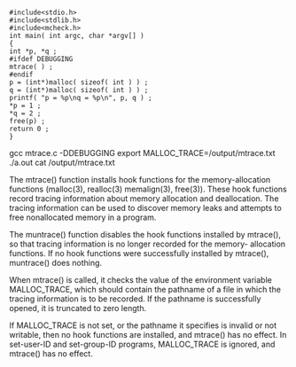 ```

#include<stdio.h>
#include<stdlib.h>
#include<mcheck.h>
int main( int argc, char *argv[] )
{
int *p, *q ;
#ifdef DEBUGGING
mtrace( ) ;
#endif
p = (int*)malloc( sizeof( int ) ) ;
q = (int*)malloc( sizeof( int ) ) ;
printf( "p = %p\nq = %p\n", p, q ) ;
*p = 1 ;
*q = 2 ;
free(p) ;
return 0 ;
}

```

gcc mtrace.c -DDEBUGGING
export MALLOC_TRACE=/output/mtrace.txt
./a.out
cat /output/mtrace.txt

The  mtrace()  function  installs  hook  functions for the memory-allocation functions (malloc(3), realloc(3) memalign(3), free(3)).  These hook
functions record tracing information about memory allocation and deallocation.  The tracing information can be used to discover memory leaks and
attempts to free nonallocated memory in a program.

The  muntrace()  function  disables  the hook functions installed by mtrace(), so that tracing information is no longer recorded for the memory-
allocation functions.  If no hook functions were successfully installed by mtrace(), muntrace() does nothing.

When mtrace() is called, it checks the value of the environment variable MALLOC_TRACE, which should contain the pathname of a file in which  the
tracing information is to be recorded.  If the pathname is successfully opened, it is truncated to zero length.

If  MALLOC_TRACE  is not set, or the pathname it specifies is invalid or not writable, then no hook functions are installed, and mtrace() has no
effect.  In set-user-ID and set-group-ID programs, MALLOC_TRACE is ignored, and mtrace() has no effect.
